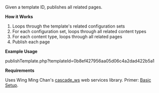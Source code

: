 Given a template ID, publishes all related pages.

**How it Works**

1. Loops through the template's related configuration sets
2. For each configuration set, loops through all related content types
3. For each content type, loops through all related pages
4. Publish each page

**Example Usage**

publishTemplate.php?templateId=0b8ef427956aa05d06c4a2dad422b5a1

**Requirements**

Uses Wing Ming Chan's [cascade_ws](http://www.upstate.edu/cascade-admin/projects/web-services/index.php) web services library. Primer: [Basic Setup](http://upstate.edu/cascade-admin/projects/web-services/introduction/basic-setup.php).
